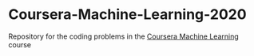 # Coursera-Machine-Learning-2020
Repository for the coding problems in the [Coursera Machine Learning](https://www.coursera.org/learn/machine-learning/home/welcome) course
